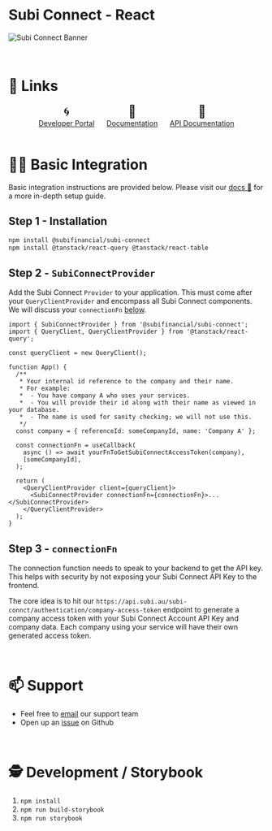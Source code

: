 # Subi Connect - React

![Subi Connect Banner](https://raw.githubusercontent.com/subifinancial/subi-connect/main/assets/subi-connect-banner.png)

<br />

# 🔗 Links

<ul style="list-style: none; padding: 0; margin: 0 auto; width: fit-content; text-align: center;">
  <li style="display: inline-block; margin-right: 20px;">
    <div style="display: flex; flex-direction: column; align-items: center;">
      <span style="font-size: 24px;">🌀</span>
      <a href="https://connect.subi.au">Developer Portal</a>
    </div>
  </li>
  <li style="display: inline-block; margin-right: 20px;">
    <div style="display: flex; flex-direction: column; align-items: center;">
      <span style="font-size: 24px;">📄</span>
      <a href="https://connect.subi.au/docs">Documentation</a>
    </div>
  </li>
  <li style="display: inline-block;">
    <div style="display: flex; flex-direction: column; align-items: center;">
      <span style="font-size: 24px;">📍</span>
      <a href="https://connect.subi.au/api">API Documentation</a>
    </div>
  </li>
</ul>

<br />

# 👨‍💻 Basic Integration
Basic integration instructions are provided below. Please visit our [docs 📄](https://connect.subi.au/docs) for a more in-depth setup guide.

## Step 1 - Installation

```bash
npm install @subifinancial/subi-connect
npm install @tanstack/react-query @tanstack/react-table
```

## Step 2 - `SubiConnectProvider`

Add the Subi Connect `Provider` to your application. This must come after your
`QueryClientProvider` and encompass all Subi Connect components. We will discuss
your `connectionFn` [below](#step-3---connectionfn).

```tsx filename="frontend"
import { SubiConnectProvider } from '@subifinancial/subi-connect';
import { QueryClient, QueryClientProvider } from '@tanstack/react-query';

const queryClient = new QueryClient();

function App() {
  /**
   * Your internal id reference to the company and their name.
   * For example:
   *  - You have company A who uses your services.
   *  - You will provide their id along with their name as viewed in your database.
   *  - The name is used for sanity checking; we will not use this.
   */
  const company = { referenceId: someCompanyId, name: 'Company A' };

  const connectionFn = useCallback(
    async () => await yourFnToGetSubiConnectAccessToken(company),
    [someCompanyId],
  );

  return (
    <QueryClientProvider client={queryClient}>
      <SubiConnectProvider connectionFn={connectionFn}>...</SubiConnectProvider>
    </QueryClientProvider>
  );
}
```

## Step 3 - `connectionFn`

The connection function needs to speak to your backend to get the API key. This
helps with security by not exposing your Subi Connect API Key to the frontend.

The core idea is to hit our
`https://api.subi.au/subi-connct/authentication/company-access-token`
endpoint to generate a company access token with your Subi Connect Account API
Key and company data. Each company using your service will have their own
generated access token.

<br />

# 📫 Support

- Feel free to [email](mailto:support@subi.au) our support team
- Open up an [issue](https://github.com/subifinancial/subi-connect/issues/) on Github

<br />

# 🕵️ Development / Storybook

1. `npm install`
2. `npm run build-storybook`
3. `npm run storybook`
